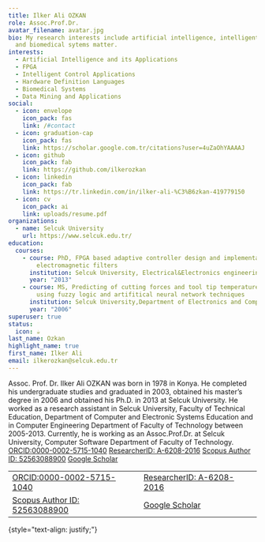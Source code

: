 ```yaml
---
title: Ilker Ali OZKAN
role: Assoc.Prof.Dr.
avatar_filename: avatar.jpg
bio: My research interests include artificial intelligence, intelligent control
  and biomedical sytems matter.
interests:
  - Artificial Intelligence and its Applications
  - FPGA
  - Intelligent Control Applications
  - Hardware Definition Languages
  - Biomedical Systems
  - Data Mining and Applications
social:
  - icon: envelope
    icon_pack: fas
    link: /#contact
  - icon: graduation-cap
    icon_pack: fas
    link: https://scholar.google.com.tr/citations?user=4uZaOhYAAAAJ
  - icon: github
    icon_pack: fab
    link: https://github.com/ilkerozkan
  - icon: linkedin
    icon_pack: fab
    link: https://tr.linkedin.com/in/ilker-ali-%C3%B6zkan-419779150
  - icon: cv
    icon_pack: ai
    link: uploads/resume.pdf
organizations:
  - name: Selcuk University
    url: https://www.selcuk.edu.tr/
education:
  courses:
    - course: PhD, FPGA based adaptive controller design and implementation for
        electromagnetic filters
      institution: Selcuk University, Electrical&Electronics engineering
      year: "2013"
    - course: MS, Predicting of cutting forces and tool tip temperature in turning
        using fuzzy logic and artifitical neural network techniques
      institution: Selcuk University,Department of Electronics and Computer Education
      year: "2006"
superuser: true
status:
  icon: ☕️
last_name: Ozkan
highlight_name: true
first_name: Ilker Ali
email: ilkerozkan@selcuk.edu.tr
---
```

Assoc. Prof. Dr. Ilker Ali OZKAN was born in 1978 in Konya. He completed his undergraduate studies and graduated in 2003, obtained his master’s degree in 2006 and obtained his Ph.D. in 2013 at Selcuk University. He worked as a research assistant in Selcuk University, Faculty of Technical Education, Department of Computer and Electronic Systems Education and in Computer Engineering Department of Faculty of Technology between 2005-2013. Currently, he is working as an Assoc.Prof.Dr. at Selcuk University, Computer Software Department of Faculty of Technology.
[ORCID:0000-0002-5715-1040](https://orcid.org/0000-0002-5715-1040)       [ResearcherID: A-6208-2016](http://www.researcherid.com/rid/A-6208-2016)
[Scopus Author ID: 52563088900](http://www.scopus.com/inward/authorDetails.url?authorID=52563088900&partnerID=MN8TOARS)      [Google Scholar](https://scholar.google.com.tr/citations?user=4uZaOhYAAAAJ)
<style>
td, th {
   border: none!important;
}
</style>
|  |  |
| - | - |
| [ORCID:0000-0002-5715-1040](https://orcid.org/0000-0002-5715-1040) | [ResearcherID: A-6208-2016](http://www.researcherid.com/rid/A-6208-2016)|
| [Scopus Author ID: 52563088900](http://www.scopus.com/inward/authorDetails.url?authorID=52563088900&partnerID=MN8TOARS)| [Google Scholar](https://scholar.google.com.tr/citations?user=4uZaOhYAAAAJ)|
{style="text-align: justify;"}

